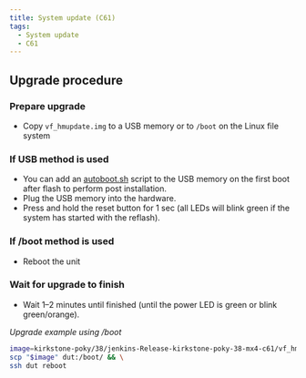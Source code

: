 ```yaml
---
title: System update (C61)
tags:
  - System update
  - C61
---
```


## Upgrade procedure

### Prepare upgrade

* Copy `vf_hmupdate.img` to a USB memory or to `/boot` on the Linux file system

### If USB method is used

* You can add an [autoboot.sh](../../update.md#usb-method-autobootsh) script to the USB memory on the first boot after flash to perform post installation.
* Plug the USB memory into the hardware.
* Press and hold the reset button for 1 sec (all LEDs will blink green if the system has started with the reflash).

### If /boot method is used

* Reboot the unit

### Wait for upgrade to finish

* Wait 1–2 minutes until finished (until the power LED is green or blink green/orange).


*Upgrade example using /boot*
```bash
image=kirkstone-poky/38/jenkins-Release-kirkstone-poky-38-mx4-c61/vf_hmupdate.img
scp "$image" dut:/boot/ && \
ssh dut reboot
```

